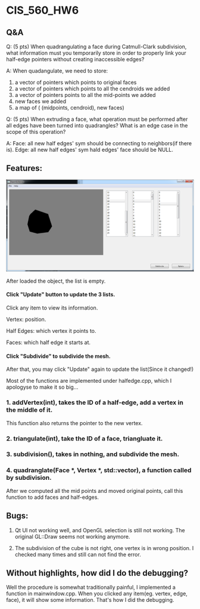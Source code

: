 # CIS_560_HW6

## Q&A

Q: (5 pts) When quadrangulating a face during Catmull-Clark subdivision, what information must you temporarily store in order to properly link your half-edge pointers without creating inaccessible edges?
			
A: When quadangulate, we need to store: 
1. a vector of pointers which points to original faces
2. a vector of pointers which points to all the cendroids we added
3. a vector of pointers points to all the mid-points we added
4. new faces we added
5. a map of ( (midpoints, cendroid), new faces)

Q: (5 pts) When extruding a face, what operation must be performed after all edges have been turned into quadrangles? What is an edge case in the scope of this operation?
			
A: Face: all new half edges' sym should be connecting to neighbors(if there is).
Edge: all new half edges' sym hald edges' face should be NULL. 

## Features:

![Screenshot](ui.png)

After loaded the object, the list is empty. 

#### Click "Update" button to update the 3 lists. 

Click any item to view its information. 

Vertex: position.

Half Edges: which vertex it points to. 

Faces: which half edge it starts at. 

#### Click "Subdivide" to subdivide the mesh.

After that, you may click "Update" again to update the list(Since it changed!)


Most of the functions are implemented under halfedge.cpp, which I apologyse to make it so big...

### 1. addVertex(int), takes the ID of a half-edge, add a vertex in the middle of it. 

This function also returns the pointer to the new vertex.

### 2. triangulate(int), take the ID of a face, triangluate it. 

### 3. subdivision(), takes in nothing, and subdivide the mesh. 

### 4. quadranglate(Face *, Vertex *, std::vector<int>), a function called by subdivision. 

After we computed all the mid points and moved original points, call this function to add faces and half-edges.

## Bugs: 

1. Qt UI not working well, and OpenGL selection is still not working. The original GL::Draw seems not working anymore. 

2. The subdivision of the cube is not right, one vertex is in wrong position. I checked many times and still can not find the error. 

## Without highlights, how did I do the debugging? 

Well the procedure is somewhat traditionally painful, I implemented a function in mainwindow.cpp. When you clicked any item(eg. vertex, edge, face), it will show some information. That's how I did the debugging. 
